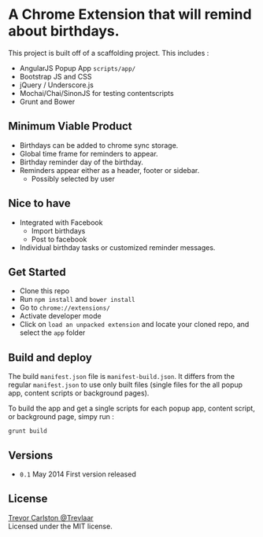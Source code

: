 A Chrome Extension that will remind about birthdays.
================

This project is built off of a scaffolding project.
This includes :

- AngularJS Popup App `scripts/app/`
- Bootstrap JS and CSS
- jQuery / Underscore.js
- Mochai/Chai/SinonJS for testing contentscripts
- Grunt and Bower

## Minimum Viable Product
- Birthdays can be added to chrome sync storage.
- Global time frame for reminders to appear.
- Birthday reminder day of the birthday.
- Reminders appear either as a header, footer or sidebar.
	- Possibly selected by user

## Nice to have
- Integrated with Facebook
	- Import birthdays
	- Post to facebook
- Individual birthday tasks or customized reminder messages.

## Get Started
- Clone this repo
- Run `npm install` and `bower install`
- Go to `chrome://extensions/`
- Activate developer mode
- Click on  `load an unpacked extension` and locate your cloned repo, and select the `app` folder


## Build and deploy
The build `manifest.json` file is `manifest-build.json`. It differs from the regular `manifest.json` to use only built files (single files for the all popup app, content scripts or background pages).

To build the app and get a single scripts for each popup app, content script, or background page, simpy run :

`grunt build`

## Versions
- `0.1` May 2014 First version released


## License
[Trevor Carlston @Trevlaar](http://twitter.com/Trevlaar)
<br>
Licensed under the MIT license.
